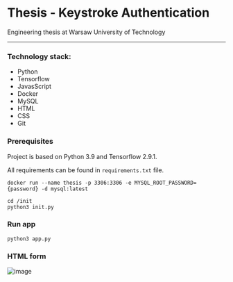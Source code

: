 # Thesis - Keystroke Authentication
Engineering thesis at Warsaw University of Technology

***

### Technology stack:
  - Python
  - Tensorflow
  - JavasScript
  - Docker
  - MySQL
  - HTML
  - CSS
  - Git

### Prerequisites 
Project is based on Python 3.9 and Tensorflow 2.9.1. 

All requirements can be found in `requirements.txt` file.

```
docker run --name thesis -p 3306:3306 -e MYSQL_ROOT_PASSWORD={password} -d mysql:latest
```

```
cd /init
python3 init.py
```

### Run app

```
python3 app.py
```

### HTML form

![image](https://user-images.githubusercontent.com/45129150/189221547-5afb9e59-49dd-414e-9053-f2a2bfe89078.png)

